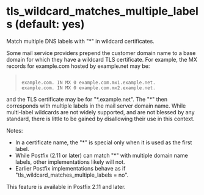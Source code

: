 # tls_wildcard_matches_multiple_labels (default: yes)
 Match multiple DNS labels with "\*" in wildcard certificates.



 Some mail service providers prepend the customer domain name
to a base domain for which they have a wildcard TLS certificate.
For example, the MX records for example.com hosted by example.net
may be: 



> 
> 
> ```
> 
> example.com. IN MX 0 example.com.mx1.example.net.
> example.com. IN MX 0 example.com.mx2.example.net.
> 
> ```
> 
> 


 and the TLS certificate may be for "\*.example.net". The "\*"
then corresponds with multiple labels in the mail server domain
name. While multi-label wildcards are not widely supported, and
are not blessed by any standard, there is little to be gained by
disallowing their use in this context. 


 Notes: 




* In a certificate name, the "\*" is special only when it is
used as the first label.
* While Postfix (2.11 or later) can match "\*" with multiple
domain name labels, other implementations likely will not.
* Earlier Postfix implementations behave as if
"tls\_wildcard\_matches\_multiple\_labels = no".


 This feature is available in Postfix 2.11 and later. 


